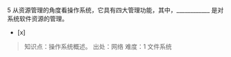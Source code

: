 5
从资源管理的角度看操作系统，它具有四大管理功能，其中，____________ 是对系统软件资源的管理。
- [x]  

> 知识点：操作系统概述。
> 出处：网络
> 难度：1
> 文件系统
